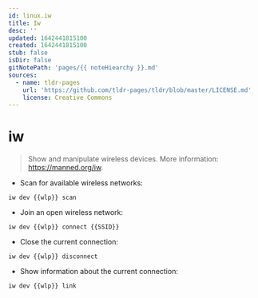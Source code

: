 ```yaml
---
id: linux.iw
title: Iw
desc: ''
updated: 1642441815100
created: 1642441815100
stub: false
isDir: false
gitNotePath: 'pages/{{ noteHiearchy }}.md'
sources:
  - name: tldr-pages
    url: 'https://github.com/tldr-pages/tldr/blob/master/LICENSE.md'
    license: Creative Commons
---
```

# iw

> Show and manipulate wireless devices.
> More information: <https://manned.org/iw>.

- Scan for available wireless networks:

`iw dev {{wlp}} scan`

- Join an open wireless network:

`iw dev {{wlp}} connect {{SSID}}`

- Close the current connection:

`iw dev {{wlp}} disconnect`

- Show information about the current connection:

`iw dev {{wlp}} link`

